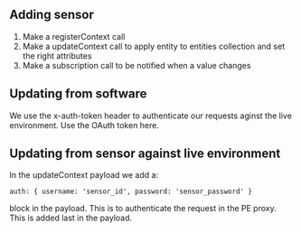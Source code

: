 ## Adding sensor
1. Make a registerContext call
2. Make a updateContext call to apply entity to entities collection and set the right attributes
3. Make a subscription call to be notified when a value changes

## Updating from software
We use the x-auth-token header to authenticate our requests aginst the live environment. Use the OAuth token here.

## Updating from sensor against live environment
In the updateContext payload we add a:


``
auth: {
    username: 'sensor_id',
    password: 'sensor_password'
}
``


block in the payload. This is to authenticate the request in the PE proxy. This is added last in the payload.

